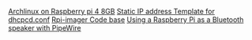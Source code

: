 [Archlinux on Raspberry pi 4 8GB](https://kiljan.org/2021/05/28/64-bit-arch-linux-arm-on-a-raspberry-pi-4-model-b-with-8-gb-of-ram-may-2021-update)
[Static IP address Template for dhcpcd.conf](https://forums.raspberrypi.com/viewtopic.php?t=140252#p929486)
[Rpi-imager Code base](https://github.com/raspberrypi/rpi-imager)
[Using a Raspberry Pi as a Bluetooth speaker with PipeWire](https://www.collabora.com/news-and-blog/blog/2022/09/02/using-a-raspberry-pi-as-a-bluetooth-speaker-with-pipewire-wireplumber)
